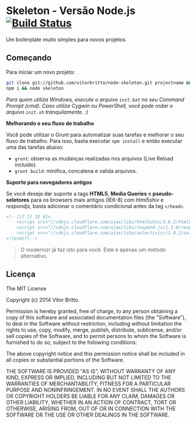 # Skeleton - Versão Node.js [![Build Status](https://travis-ci.org/vitorbritto/node-skeleton.png)](https://travis-ci.org/vitorbritto/node-skeleton)

Um boilerplate muito simples para novos projetos.

## Começando

Para iniciar um novo projeto:

```bash
git clone git://github.com/vitorbritto/node-skeleton.git projectname && cd $_
npm i && node skeleton
```

*Para quem utiliza Windows, execute o arquivo `init.bat` no seu Command Prompt (cmd). Caso utilize Cygwin ou PowerShell, você pode rodar o arquivo `init.sh` tranquilamente. :)*


**Melhorando o seu fluxo de trabalho**

Você pode utilizar o Grunt para automatizar suas tarefas e melhorar o seu fluxo de trabalho. Para isso, basta executar `npm install` e então executar uma das tarefas abaixo:

* `grunt`: observa as mudanças realizadas nos arquivos (Live Reload incluído).
* `grunt build`: minifica, concatena e valida arquivos.

**Suporte para navegadores antigos**

Se você deseja dar suporte a tags **HTML5**, **Media Queries** e **pseudo-seletores** para os browsers mais antigos (IE6-8) com *html5shiv* e *respondjs*, basta adicionar o comentário condicional antes da tag `</head>`.

```html
<!--[if lt IE 9]>
    <script src="//cdnjs.cloudflare.com/ajax/libs/html5shiv/3.6.2/html5shiv.min.js"></script>
    <script src="//cdnjs.cloudflare.com/ajax/libs/respond.js/1.3.0/respond.min.js"></script>
    <script src="//cdnjs.cloudflare.com/ajax/libs/selectivizr/1.0.2/selectivizr-min.js"></script>
<![endif]-->
```

> O modernizr já faz isto para você. Este é apenas um método alternativo.

## Licença

The MIT License

Copyright (c) 2014 Vitor Britto.

Permission is hereby granted, free of charge, to any person obtaining a copy
of this software and associated documentation files (the "Software"), to deal
in the Software without restriction, including without limitation the rights
to use, copy, modify, merge, publish, distribute, sublicense, and/or sell
copies of the Software, and to permit persons to whom the Software is
furnished to do so, subject to the following conditions:

The above copyright notice and this permission notice shall be included in
all copies or substantial portions of the Software.

THE SOFTWARE IS PROVIDED "AS IS", WITHOUT WARRANTY OF ANY KIND, EXPRESS OR
IMPLIED, INCLUDING BUT NOT LIMITED TO THE WARRANTIES OF MERCHANTABILITY,
FITNESS FOR A PARTICULAR PURPOSE AND NONINFRINGEMENT. IN NO EVENT SHALL THE
AUTHORS OR COPYRIGHT HOLDERS BE LIABLE FOR ANY CLAIM, DAMAGES OR OTHER
LIABILITY, WHETHER IN AN ACTION OF CONTRACT, TORT OR OTHERWISE, ARISING FROM,
OUT OF OR IN CONNECTION WITH THE SOFTWARE OR THE USE OR OTHER DEALINGS IN
THE SOFTWARE.


